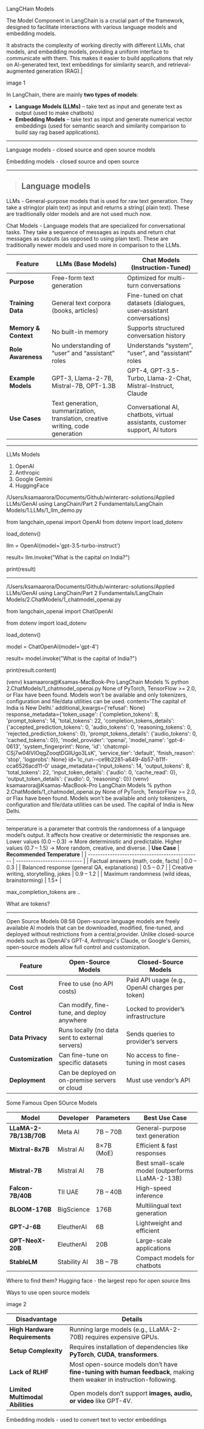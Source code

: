 LangCHain Models

The Model Component in LangChain is a crucial part of the framework, designed to facilitate interactions with various language models and embedding models.

It abstracts the complexity of working directly with different LLMs, chat models, and embedding models, providing a uniform interface to communicate with them. This makes it easier to build applications that rely on Al-generated text, text embeddings for similarity search, and retrieval-augmented generation (RAG).|

image 1

In LangChain, there are mainly **two types of models**:

* **Language Models (LLMs)** – take text as input and generate text as output (used to make chatbots)
* **Embedding Models** – take text as input and generate numerical vector embeddings (used for semantic search and similarity comparison to build say rag based applications).

---

Language models - closed source and open source models 

Embedding models - closed source and open source 

--- 

> ## Language models 

LLMs - General-purpose models that is used for raw text generation. They take a string(or plain text) as input and returns a string( plain text). These are traditionally older models and are not used much now.

Chat Models - Language models that are specialized for conversational tasks. They take a sequence of messages as inputs and return chat messages as outputs (as opposed to using plain text). These are traditionally newer models and used more in comparison to the LLMs.

| **Feature**          | **LLMs (Base Models)**                                                         | **Chat Models (Instruction-Tuned)**                                          |
| -------------------- | ------------------------------------------------------------------------------ | ---------------------------------------------------------------------------- |
| **Purpose**          | Free-form text generation                                                      | Optimized for multi-turn conversations                                       |
| **Training Data**    | General text corpora (books, articles)                                         | Fine-tuned on chat datasets (dialogues, user–assistant conversations)        |
| **Memory & Context** | No built-in memory                                                             | Supports structured conversation history                                     |
| **Role Awareness**   | No understanding of “user” and “assistant” roles                               | Understands “system”, “user”, and “assistant” roles                          |
| **Example Models**   | GPT-3, Llama-2-7B, Mistral-7B, OPT-1.3B                                        | GPT-4, GPT-3.5-Turbo, Llama-2-Chat, Mistral-Instruct, Claude                 |
| **Use Cases**        | Text generation, summarization, translation, creative writing, code generation | Conversational AI, chatbots, virtual assistants, customer support, AI tutors |


---

LLMs Models 

1. OpenAI
2. Anthropic
3. Google Gemini
4. HuggingFace

/Users/ksamaarora/Documents/Github/winterarc-solutions/Applied LLMs/GenAI using LangChain/Part 2 Fundamentals/LangChain Models/1.LLMs/1_llm_demo.py

from langchain_openai import OpenAI
from dotenv import load_dotenv

load_dotenv()

llm = OpenAI(model='gpt-3.5-turbo-instruct')

result= llm.invoke("What is the capital on India?")

print(result)

---

/Users/ksamaarora/Documents/Github/winterarc-solutions/Applied LLMs/GenAI using LangChain/Part 2 Fundamentals/LangChain Models/2.ChatModels/1_chatmodel_openai.py

from langchain_openai import ChatOpenAI

from dotenv import load_dotenv

load_dotenv()

model = ChatOpenAI(model='gpt-4')

result= model.invoke("What is the capital of India?")

print(result.content)


(venv) ksamaarora@Ksamas-MacBook-Pro LangChain Models % python 2.ChatModels/1_chatmodel_openai.py
None of PyTorch, TensorFlow >= 2.0, or Flax have been found. Models won't be available and only tokenizers, configuration and file/data utilities can be used.
content='The capital of India is New Delhi.' additional_kwargs={'refusal': None} response_metadata={'token_usage': {'completion_tokens': 8, 'prompt_tokens': 14, 'total_tokens': 22, 'completion_tokens_details': {'accepted_prediction_tokens': 0, 'audio_tokens': 0, 'reasoning_tokens': 0, 'rejected_prediction_tokens': 0}, 'prompt_tokens_details': {'audio_tokens': 0, 'cached_tokens': 0}}, 'model_provider': 'openai', 'model_name': 'gpt-4-0613', 'system_fingerprint': None, 'id': 'chatcmpl-CSj7w04lVIOqgZooqtDGllUgo3LsK', 'service_tier': 'default', 'finish_reason': 'stop', 'logprobs': None} id='lc_run--ce9b2281-a649-4b57-b11f-cca6526acd11-0' usage_metadata={'input_tokens': 14, 'output_tokens': 8, 'total_tokens': 22, 'input_token_details': {'audio': 0, 'cache_read': 0}, 'output_token_details': {'audio': 0, 'reasoning': 0}}
(venv) ksamaarora@Ksamas-MacBook-Pro LangChain Models % python 2.ChatModels/1_chatmodel_openai.py
None of PyTorch, TensorFlow >= 2.0, or Flax have been found. Models won't be available and only tokenizers, configuration and file/data utilities can be used.
The capital of India is New Delhi.

---

temperature is a parameter that controls the randomness of a language model’s output.
It affects how creative or deterministic the responses are.
Lower values (0.0 – 0.3) → More deterministic and predictable.
Higher values (0.7 – 1.5) → More random, creative, and diverse.
| **Use Case**                                   | **Recommended Temperature** |
| ---------------------------------------------- | --------------------------- |
| Factual answers (math, code, facts)            | 0.0 – 0.3                   |
| Balanced response (general QA, explanations)   | 0.5 – 0.7                   |
| Creative writing, storytelling, jokes          | 0.9 – 1.2                   |
| Maximum randomness (wild ideas, brainstorming) | 1.5+                        |


max_completion_tokens are ..

What are tokens?

---

Open Source Models
08:58
Open-source language models are freely available Al models that can be downloaded, modified, fine-tuned, and deployed without restrictions from a central,provider. Unlike closed-source models such as OpenAl's GPT-4, Anthropic's Claude, or Google's Gemini, open-source models allow full control and customization.


| **Feature**       | **Open-Source Models**                          | **Closed-Source Models**                        |
| ----------------- | ----------------------------------------------- | ----------------------------------------------- |
| **Cost**          | Free to use (no API costs)                      | Paid API usage (e.g., OpenAI charges per token) |
| **Control**       | Can modify, fine-tune, and deploy anywhere      | Locked to provider’s infrastructure             |
| **Data Privacy**  | Runs locally (no data sent to external servers) | Sends queries to provider’s servers             |
| **Customization** | Can fine-tune on specific datasets              | No access to fine-tuning in most cases          |
| **Deployment**    | Can be deployed on on-premise servers or cloud  | Must use vendor’s API                           |

Some Famous Open SOurce Models 

| **Model**              | **Developer** | **Parameters** | **Best Use Case**                                |
| ---------------------- | ------------- | -------------- | ------------------------------------------------ |
| **LLaMA-2-7B/13B/70B** | Meta AI       | 7B – 70B       | General-purpose text generation                  |
| **Mixtral-8x7B**       | Mistral AI    | 8×7B (MoE)     | Efficient & fast responses                       |
| **Mistral-7B**         | Mistral AI    | 7B             | Best small-scale model (outperforms LLaMA-2-13B) |
| **Falcon-7B/40B**      | TII UAE       | 7B – 40B       | High-speed inference                             |
| **BLOOM-176B**         | BigScience    | 176B           | Multilingual text generation                     |
| **GPT-J-6B**           | EleutherAI    | 6B             | Lightweight and efficient                        |
| **GPT-NeoX-20B**       | EleutherAI    | 20B            | Large-scale applications                         |
| **StableLM**           | Stability AI  | 3B – 7B        | Compact models for chatbots                      |


Where to find them? 
Hugging face - the largest repo for open source llms 

Ways to use open source models 

image 2


| **Disadvantage**                 | **Details**                                                                                                          |
| -------------------------------- | -------------------------------------------------------------------------------------------------------------------- |
| **High Hardware Requirements**   | Running large models (e.g., LLaMA-2-70B) requires expensive GPUs.                                                    |
| **Setup Complexity**             | Requires installation of dependencies like **PyTorch**, **CUDA**, **transformers**.                                  |
| **Lack of RLHF**                 | Most open-source models don’t have **fine-tuning with human feedback**, making them weaker in instruction-following. |
| **Limited Multimodal Abilities** | Open models don’t support **images, audio, or video** like GPT-4V.                                                   |


Embedding models - used to convert text to vector embeddings 